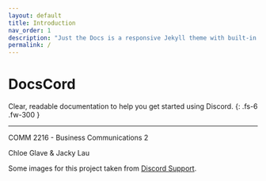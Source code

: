 ```yaml
---
layout: default
title: Introduction
nav_order: 1
description: "Just the Docs is a responsive Jekyll theme with built-in search that is easily customizable and hosted on GitHub Pages."
permalink: /
---
```


# DocsCord

<!--- state clearly the expected level of the reader (what can they do?) --->
<!--- clarify purpose, explain necessity, state assumptions/conventions --->
<!--- what device/os/version of software are the instructions for? assuming they have it already? give link to download --->

Clear, readable documentation to help you get started using Discord.
{: .fs-6 .fw-300 }

---

COMM 2216 - Business Communications 2

Chloe Glave & Jacky Lau

Some images for this project taken from [Discord Support](https://support.discordapp.com/hc/en-us).